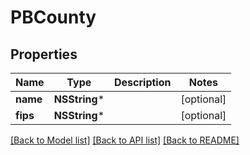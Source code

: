 # PBCounty

## Properties
Name | Type | Description | Notes
------------ | ------------- | ------------- | -------------
**name** | **NSString*** |  | [optional] 
**fips** | **NSString*** |  | [optional] 

[[Back to Model list]](../README.md#documentation-for-models) [[Back to API list]](../README.md#documentation-for-api-endpoints) [[Back to README]](../README.md)


